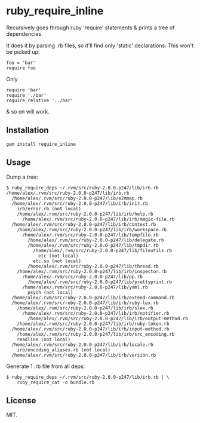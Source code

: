 # ruby_require_inline

Recursively goes through ruby 'require' statements & prints a tree of
dependencies.

It does it by parsing .rb files, so it'll find only 'static'
declarations. This won't be picked up:

	foo = 'bar'
	require foo

Only

	require 'bar'
	require './bar'
	require_relative '../bar'

& so on will work.

## Installation

    gem install require_inline

## Usage

Dump a tree:


```
$ ruby_require_deps ~/.rvm/src/ruby-2.0.0-p247/lib/irb.rb
/home/alex/.rvm/src/ruby-2.0.0-p247/lib/irb.rb
  /home/alex/.rvm/src/ruby-2.0.0-p247/lib/e2mmap.rb
  /home/alex/.rvm/src/ruby-2.0.0-p247/lib/irb/init.rb
    irb/error.rb (not local)
    /home/alex/.rvm/src/ruby-2.0.0-p247/lib/irb/help.rb
      /home/alex/.rvm/src/ruby-2.0.0-p247/lib/irb/magic-file.rb
  /home/alex/.rvm/src/ruby-2.0.0-p247/lib/irb/context.rb
    /home/alex/.rvm/src/ruby-2.0.0-p247/lib/irb/workspace.rb
      /home/alex/.rvm/src/ruby-2.0.0-p247/lib/tempfile.rb
        /home/alex/.rvm/src/ruby-2.0.0-p247/lib/delegate.rb
        /home/alex/.rvm/src/ruby-2.0.0-p247/lib/tmpdir.rb
          /home/alex/.rvm/src/ruby-2.0.0-p247/lib/fileutils.rb
            etc (not local)
          etc.so (not local)
        /home/alex/.rvm/src/ruby-2.0.0-p247/lib/thread.rb
    /home/alex/.rvm/src/ruby-2.0.0-p247/lib/irb/inspector.rb
      /home/alex/.rvm/src/ruby-2.0.0-p247/lib/pp.rb
        /home/alex/.rvm/src/ruby-2.0.0-p247/lib/prettyprint.rb
      /home/alex/.rvm/src/ruby-2.0.0-p247/lib/yaml.rb
        psych (not local)
  /home/alex/.rvm/src/ruby-2.0.0-p247/lib/irb/extend-command.rb
  /home/alex/.rvm/src/ruby-2.0.0-p247/lib/irb/ruby-lex.rb
    /home/alex/.rvm/src/ruby-2.0.0-p247/lib/irb/slex.rb
      /home/alex/.rvm/src/ruby-2.0.0-p247/lib/irb/notifier.rb
        /home/alex/.rvm/src/ruby-2.0.0-p247/lib/irb/output-method.rb
    /home/alex/.rvm/src/ruby-2.0.0-p247/lib/irb/ruby-token.rb
  /home/alex/.rvm/src/ruby-2.0.0-p247/lib/irb/input-method.rb
    /home/alex/.rvm/src/ruby-2.0.0-p247/lib/irb/src_encoding.rb
    readline (not local)
  /home/alex/.rvm/src/ruby-2.0.0-p247/lib/irb/locale.rb
    irb/encoding_aliases.rb (not local)
  /home/alex/.rvm/src/ruby-2.0.0-p247/lib/irb/version.rb
```

Generate 1 .rb file from all deps:

	$ ruby_require_deps ~/.rvm/src/ruby-2.0.0-p247/lib/irb.rb | \
		ruby_require_cat -o bundle.rb

## License

MIT.

